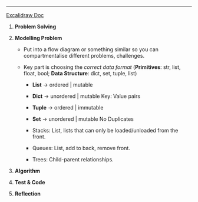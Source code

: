 ___

[Excalidraw Doc](https://app.excalidraw.com/l/6gPaBlSh8PG/59Cu3wysdz9)


1. __Problem Solving__

2. __Modelling Problem__
	- Put into a flow diagram or something similar so you can compartmentalise different problems, challenges.
	
	- Key part is choosing the _correct data format_ (__Primitives__: str, list, float, bool; __Data Structure__: dict, set, tuple, list)

		- __List__ -> ordered | mutable
		- __Dict__ -> unordered | mutable
			Key: Value pairs
		- __Tuple__ -> ordered | immutable
		- __Set__ -> unordered | mutable 
			No Duplicates

		- Stacks: List, lists that can only be loaded/unloaded from the front.
		- Queues: List, add to back, remove front.
		- Trees: Child-parent relationships.

3. __Algorithm__

4. __Test & Code__

5. __Reflection__